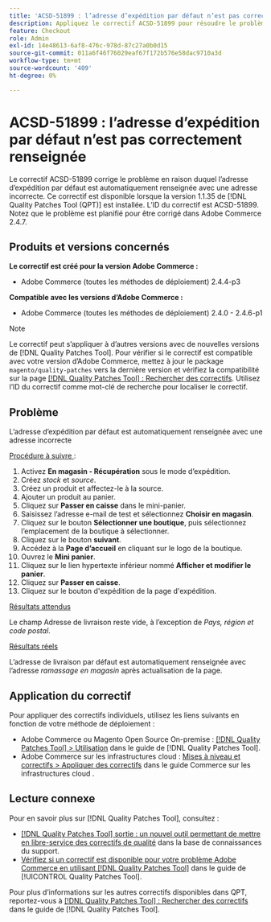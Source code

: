 ```yaml
---
title: 'ACSD-51899 : l’adresse d’expédition par défaut n’est pas correctement renseignée'
description: Appliquez le correctif ACSD-51899 pour résoudre le problème d’Adobe Commerce où l’adresse d’expédition par défaut est automatiquement renseignée avec une adresse incorrecte.
feature: Checkout
role: Admin
exl-id: 14e48613-6af8-476c-978d-87c27a0b0d15
source-git-commit: 011a6f46f76029eaf67f172b576e58dac9710a3d
workflow-type: tm+mt
source-wordcount: '409'
ht-degree: 0%

---
```


# ACSD-51899 : l’adresse d’expédition par défaut n’est pas correctement renseignée

Le correctif ACSD-51899 corrige le problème en raison duquel l’adresse d’expédition par défaut est automatiquement renseignée avec une adresse incorrecte. Ce correctif est disponible lorsque la version 1.1.35 de [!DNL Quality Patches Tool (QPT)] est installée. L’ID du correctif est ACSD-51899. Notez que le problème est planifié pour être corrigé dans Adobe Commerce 2.4.7.

## Produits et versions concernés

**Le correctif est créé pour la version Adobe Commerce :**

* Adobe Commerce (toutes les méthodes de déploiement) 2.4.4-p3

**Compatible avec les versions d’Adobe Commerce :**

* Adobe Commerce (toutes les méthodes de déploiement) 2.4.0 - 2.4.6-p1

>[!NOTE]
>
>Le correctif peut s’appliquer à d’autres versions avec de nouvelles versions de [!DNL Quality Patches Tool]. Pour vérifier si le correctif est compatible avec votre version d’Adobe Commerce, mettez à jour le package `magento/quality-patches` vers la dernière version et vérifiez la compatibilité sur la page [[!DNL Quality Patches Tool] : Rechercher des correctifs](https://experienceleague.adobe.com/tools/commerce-quality-patches/index.html?lang=fr). Utilisez l’ID du correctif comme mot-clé de recherche pour localiser le correctif.

## Problème

L’adresse d’expédition par défaut est automatiquement renseignée avec une adresse incorrecte

<u>Procédure à suivre </u> :

1. Activez **En magasin - Récupération** sous le mode d’expédition.
1. Créez *stock* et *source*.
1. Créez un produit et affectez-le à la source.
1. Ajouter un produit au panier.
1. Cliquez sur **Passer en caisse** dans le mini-panier.
1. Saisissez l’adresse e-mail de test et sélectionnez **Choisir en magasin**.
1. Cliquez sur le bouton **Sélectionner une boutique**, puis sélectionnez l’emplacement de la boutique à sélectionner.
1. Cliquez sur le bouton **suivant**.
1. Accédez à la **Page d’accueil** en cliquant sur le logo de la boutique.
1. Ouvrez le **Mini panier**.
1. Cliquez sur le lien hypertexte inférieur nommé **Afficher et modifier le panier**.
1. Cliquez sur **Passer en caisse**.
1. Cliquez sur le bouton d&#39;expédition de la page d&#39;expédition.

<u>Résultats attendus</u>

Le champ Adresse de livraison reste vide, à l’exception de *Pays, région et code postal*.

<u>Résultats réels</u>

L’adresse de livraison par défaut est automatiquement renseignée avec l’adresse *ramassage en magasin* après actualisation de la page.

## Application du correctif

Pour appliquer des correctifs individuels, utilisez les liens suivants en fonction de votre méthode de déploiement :

* Adobe Commerce ou Magento Open Source On-premise : [[!DNL Quality Patches Tool] > Utilisation](/help/tools/quality-patches-tool/usage.md) dans le guide de [!DNL Quality Patches Tool].
* Adobe Commerce sur les infrastructures cloud : [Mises à niveau et correctifs > Appliquer des correctifs](https://experienceleague.adobe.com/docs/commerce-cloud-service/user-guide/develop/upgrade/apply-patches.html?lang=fr) dans le guide Commerce sur les infrastructures cloud .

## Lecture connexe

Pour en savoir plus sur [!DNL Quality Patches Tool], consultez :

* [[!DNL Quality Patches Tool] sortie : un nouvel outil permettant de mettre en libre-service des correctifs de qualité](https://experienceleague.adobe.com/fr/docs/commerce-operations/tools/quality-patches-tool/quality-patches-tool-to-self-serve-quality-patches) dans la base de connaissances du support.
* [Vérifiez si un correctif est disponible pour votre problème Adobe Commerce en utilisant [!DNL Quality Patches Tool]](/help/tools/quality-patches-tool/patches-available-in-qpt/check-patch-for-magento-issue-with-magento-quality-patches.md) dans le guide de [!UICONTROL Quality Patches Tool].


Pour plus d’informations sur les autres correctifs disponibles dans QPT, reportez-vous à [[!DNL Quality Patches Tool] : Rechercher des correctifs](https://experienceleague.adobe.com/tools/commerce-quality-patches/index.html?lang=fr) dans le guide de [!DNL Quality Patches Tool].
